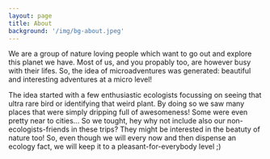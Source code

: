 ```yaml
---
layout: page
title: About
background: '/img/bg-about.jpeg'
---
```


 We are a group of nature loving people which want to go out and explore this planet we have. Most of us, and you propably too, are however busy with their lifes. So, the idea of microadventures was generated: beautiful and  interesting adventures at a micro level!

The idea started with a few enthusiastic ecologists focussing on seeing that ultra rare bird or identifying that weird plant. By doing so we saw many places that were simply dripping full of awesomeness! Some were even pretty near to cities... So we tought, hey why not include also our non-ecologists-friends in these trips? They might be interested in the beatuty of nature too! So, even though we will every now and then dispense an ecology fact, we will keep it to a pleasant-for-everybody level ;)